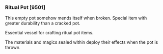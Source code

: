### Ritual Pot [9501]

This empty pot somehow mends itself when broken. Special item with greater durability than a cracked pot.

Essential vessel for crafting ritual pot items.

The materials and magics sealed within deploy their effects when the pot is thrown.